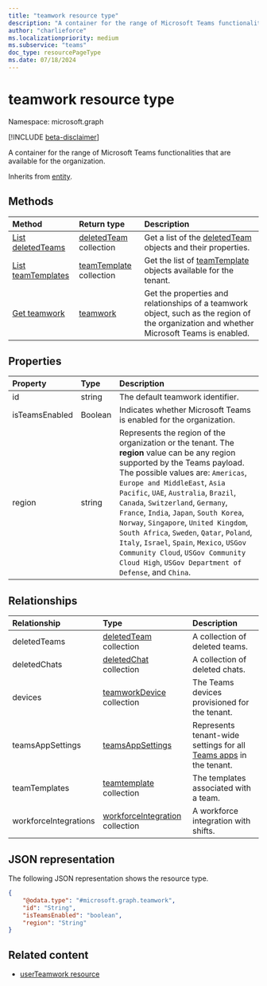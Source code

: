 ```yaml
---
title: "teamwork resource type"
description: "A container for the range of Microsoft Teams functionalities that are available for the organization."
author: "charlieforce"
ms.localizationpriority: medium
ms.subservice: "teams"
doc_type: resourcePageType
ms.date: 07/18/2024
---
```


# teamwork resource type

Namespace: microsoft.graph

[!INCLUDE [beta-disclaimer](../../includes/beta-disclaimer.md)]

A container for the range of Microsoft Teams functionalities that are available for the organization. 

Inherits from [entity](../resources/entity.md).

## Methods
|Method|Return type|Description|
|:---|:---|:---|
|[List deletedTeams](../api/teamwork-list-deletedteams.md)|[deletedTeam](../resources/deletedteam.md) collection|Get a list of the [deletedTeam](../resources/deletedteam.md) objects and their properties.|
|[List teamTemplates](../api/teamwork-list-teamtemplates.md)|[teamTemplate](../resources/teamtemplate.md) collection|Get the list of [teamTemplate](../resources/teamtemplate.md) objects available for the tenant. |
|[Get teamwork](../api/teamwork-get.md)|[teamwork](../resources/teamwork.md)|Get the properties and relationships of a teamwork object, such as the region of the organization and whether Microsoft Teams is enabled.|

## Properties
|Property|Type|Description|
|:---|:---|:---|
|id|string|The default teamwork identifier.|
|isTeamsEnabled|Boolean|Indicates whether Microsoft Teams is enabled for the organization.|  
|region|string|Represents the region of the organization or the tenant. The **region** value can be any region supported by the Teams payload. The possible values are: `Americas`, `Europe and MiddleEast`, `Asia Pacific`, `UAE`, `Australia`, `Brazil`, `Canada`, `Switzerland`, `Germany`, `France`, `India`, `Japan`, `South Korea`, `Norway`, `Singapore`, `United Kingdom`, `South Africa`, `Sweden`, `Qatar`, `Poland`, `Italy`, `Israel`, `Spain`, `Mexico`, `USGov Community Cloud`, `USGov Community Cloud High`, `USGov Department of Defense`, and `China`.|

## Relationships
| Relationship | Type | Description |
|:---------------|:--------|:----------|
|deletedTeams|[deletedTeam](../resources/deletedteam.md) collection| A collection of deleted teams.|
|deletedChats|[deletedChat](../resources/deletedchat.md) collection| A collection of deleted chats.|
|devices|[teamworkDevice](../resources/teamworkdevice.md) collection|The Teams devices provisioned for the tenant.|
|teamsAppSettings|[teamsAppSettings](../resources/teamsappsettings.md)|Represents tenant-wide settings for all [Teams apps](teamsapp.md) in the tenant.|
|teamTemplates|[teamtemplate](../resources/teamtemplate.md) collection| The templates associated with a team.|
|workforceIntegrations|[workforceIntegration](../resources/workforceintegration.md) collection| A workforce integration with shifts.|

## JSON representation
The following JSON representation shows the resource type.
<!-- {
  "blockType": "resource",
  "keyProperty": "id",
  "@odata.type": "microsoft.graph.teamwork",
  "baseType": "microsoft.graph.entity",
  "openType": false
}
-->

``` json
{
    "@odata.type": "#microsoft.graph.teamwork",
    "id": "String",
    "isTeamsEnabled": "boolean",
    "region": "String"
}
```

## Related content

- [userTeamwork resource](userteamwork.md)
